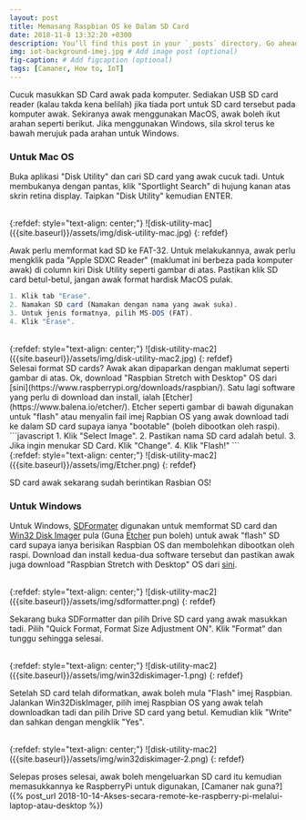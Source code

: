 ```yaml
---
layout: post
title: Memasang Raspbian OS ke Dalam SD Card
date: 2018-11-8 13:32:20 +0300
description: You’ll find this post in your `_posts` directory. Go ahead and edit it and re-build the site to see your changes. # Add post description (optional)
img: iot-background-imej.jpg # Add image post (optional)
fig-caption: # Add figcaption (optional)
tags: [Camaner, How to, IoT]
---
```

Cucuk masukkan SD Card awak pada komputer. Sediakan USB SD card reader (kalau takda kena belilah) jika tiada port untuk SD card tersebut pada komputer awak. Sekiranya awak menggunakan MacOS, awak boleh ikut arahan seperti berikut. Jika menggunakan Windows, sila skrol terus ke bawah merujuk pada arahan untuk Windows.

### Untuk Mac OS
 
Buka aplikasi "Disk Utility" dan cari SD card yang awak cucuk tadi. Untuk membukanya dengan pantas, klik "Sportlight Search" di hujung kanan atas skrin retina display. Taipkan "Disk Utility" kemudian ENTER.

<br/>
{:refdef: style="text-align: center;"}
![disk-utility-mac]({{site.baseurl}}/assets/img/disk-utility-mac.jpg)
{: refdef}
<br/>

Awak perlu memformat kad SD ke FAT-32. Untuk melakukannya, awak perlu mengklik pada "Apple SDXC Reader"  (maklumat ini berbeza pada komputer awak) di column kiri Disk Utility seperti gambar di atas. Pastikan klik SD card betul-betul, jangan awak format hardisk MacOS pulak.
<br/>
```javascript
1. Klik tab "Erase".
2. Namakan SD card (Namakan dengan nama yang awak suka). 
3. Untuk jenis formatnya, pilih MS-DOS (FAT).
4. Klik "Erase".
```
<br/>
{:refdef: style="text-align: center;"}
![disk-utility-mac2]({{site.baseurl}}/assets/img/disk-utility-mac2.jpg)
{: refdef}
<br/>
Selesai format SD cards? Awak akan dipaparkan dengan maklumat seperti gambar di atas. Ok, download "Raspbian Stretch with Desktop" OS dari [sini](https://www.raspberrypi.org/downloads/raspbian/). Satu lagi software yang perlu di download dan install, ialah [Etcher](https://www.balena.io/etcher/). Etcher seperti gambar di bawah digunakan untuk "flash" atau menyalin fail imej Rapbian OS yang awak download tadi ke dalam SD card supaya ianya "bootable" (boleh dibootkan oleh raspi). 
<br/>
```javascript
1. Klik  "Select Image".
2. Pastikan nama SD card adalah betul. 
3. Jika ingin menukar SD Card. Klik "Change".
4. Klik "Flash!"
```
<br/>
{:refdef: style="text-align: center;"}
![disk-utility-mac2]({{site.baseurl}}/assets/img/Etcher.png)
{: refdef}
<br/>

SD card awak sekarang sudah berintikan Rasbian OS!

### Untuk Windows

Untuk Windows, [SDFormater](https://www.sdcard.org/downloads/formatter_4/) digunakan untuk memformat SD card dan [Win32 Disk Imager](https://sourceforge.net/projects/win32diskimager/) pula (Guna [Etcher](https://www.balena.io/etcher/) pun boleh) untuk awak "flash" SD card  supaya ianya berisikan Raspbian OS dan membolehkan dibootkan oleh raspi. Download dan install kedua-dua software tersebut dan pastikan awak juga download "Raspbian Stretch with Desktop" OS dari [sini](https://www.raspberrypi.org/downloads/raspbian/).

<br/>
{:refdef: style="text-align: center;"}
![disk-utility-mac2]({{site.baseurl}}/assets/img/sdformatter.png)
{: refdef}
<br/>

Sekarang buka SDFormatter dan pilih Drive SD card yang awak masukkan tadi. Pilih "Quick Format, Format Size Adjustment ON". Klik "Format" dan tunggu sehingga selesai.

<br/>
{:refdef: style="text-align: center;"}
![disk-utility-mac2]({{site.baseurl}}/assets/img/win32diskimager-1.png)
{: refdef}
<br/>

Setelah SD card telah diformatkan, awak boleh mula "Flash" imej Raspbian. Jalankan Win32DiskImager, pilih imej Raspbian OS yang awak telah downloadkan tadi dan pilih Drive SD card yang betul. Kemudian klik "Write" dan sahkan dengan mengklik "Yes".

<br/>
{:refdef: style="text-align: center;"}
![disk-utility-mac2]({{site.baseurl}}/assets/img/win32diskimager-2.png)
{: refdef}
<br/>

Selepas proses selesai, awak boleh mengeluarkan SD card itu kemudian memasukkannya ke RaspberryPi untuk digunakan, [Camaner nak guna?]({% post_url 2018-10-14-Akses-secara-remote-ke-raspberry-pi-melalui-laptop-atau-desktop %})











